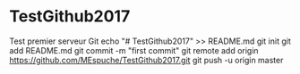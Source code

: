 # TestGithub2017
Test premier serveur Git
echo "# TestGithub2017" >> README.md
git init
git add README.md
git commit -m "first commit"
git remote add origin https://github.com/MEspuche/TestGithub2017.git
git push -u origin master

